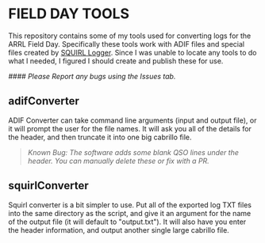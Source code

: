 # FIELD DAY TOOLS

This repository contains some of my tools used for converting logs for the ARRL Field Day. Specifically these tools work with ADIF files and special files created by [SQUIRL Logger](https://www.qsl.net/kc8opv/squirl-fd/). Since I was unable to locate any tools to do what I needed, I figured I should create and publish these for use.

*#### Please Report any bugs using the Issues tab.*

## adifConverter
ADIF Converter can take command line arguments (input and output file), or it will prompt the user for the file names. It will ask you all of the details for the header, and then truncate it into one big cabrillo file. 

>*Known Bug: The software adds some blank QSO lines under the header. You can manually delete these or fix with a PR.*

## squirlConverter
Squirl converter is a bit simpler to use. Put all of the exported log TXT files into the same directory as the script, and give it an argument for the name of the output file (it will default to "output.txt"). It will also have you enter the header information, and output another single large cabrillo file.
